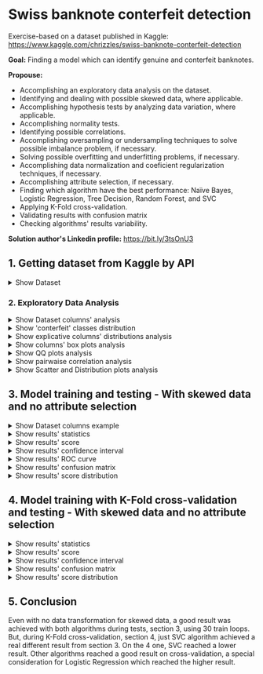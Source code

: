 # Swiss banknote conterfeit detection

Exercise-based on a dataset published in Kaggle: https://www.kaggle.com/chrizzles/swiss-banknote-conterfeit-detection

**Goal:** Finding a model which can identify genuine and conterfeit banknotes.

**Propouse:**

 - Accomplishing an exploratory data analysis on the dataset.
 - Identifying and dealing with possible skewed data, where applicable.
 - Accomplishing hypothesis tests by analyzing data variation, where applicable.
 - Accomplishing normality tests.
 - Identifying possible correlations.
 - Accomplishing oversampling or undersampling techniques to solve possible imbalance problem, if necessary.
 - Solving possible overfitting and underfitting problems, if necessary.
 - Accomplishing data normalization and coeficient regularization techniques, if necessary.
 - Accomplishing attribute selection, if necessary.
 - Finding which algorithm have the best performance: Naïve Bayes, Logistic Regression, Tree Decision, Random Forest, and SVC
 - Applying K-Fold cross-validation.
 - Validating results with confusion matrix
 - Checking algorithms' results variability.

**Solution author's Linkedin profile:** https://bit.ly/3tsOnU3

## 1. Getting dataset from Kaggle by API

<details><summary>Show Dataset</summary>
<p align="center">
  <img src="https://github.com/TheVini/DataScience/blob/master/classification/swiss_banknote/src/Image_001.png" width="350">
</p>
</details>

### 2. Exploratory Data Analysis

<details><summary>Show Dataset columns' analysis</summary>
<ul>
<li> By getting "non-null" results below, it proves that there is no null data, so there is no need to delete elements/columns or to add data by interpolation.
<li> The data below proves that some normalization technique is needed on explicative variables and they are also continuous.
</ul>
<p align="center">
  <img src="https://github.com/TheVini/DataScience/blob/master/classification/swiss_banknote/src/Image_002.png" height="200">
  <img src="https://github.com/TheVini/DataScience/blob/master/classification/swiss_banknote/src/Image_003.png" height="200">
</p>
</details>

<details><summary>Show 'conterfeit' classes distribution</summary>
<ul>
<li> The response variable, 'conterfeit', is perfect balanced between its classes. So there is no need of using undersampling or oversampling techniques.
</ul>
<p align="center">
  <img src="https://github.com/TheVini/DataScience/blob/master/classification/swiss_banknote/src/Image_004.png" height="15">
</p>
</details>

<details><summary>Show explicative columns' distributions analysis</summary>
<ul>
<li> The distribution graphics below also proves that data normalization is need to some explicative variables, as well as, it shows some different kind of distributions: bimodal, normal, left and tight skewed.
</ul>
<p align="center">
  <img src="https://github.com/TheVini/DataScience/blob/master/classification/swiss_banknote/src/Image_005.png" width="850">
</p>
</details>

<details><summary>Show columns' box plots analysis</summary>
<ul>
<li> The box plots below detail q few outliers.
</ul>
<p align="center">
  <img src="https://github.com/TheVini/DataScience/blob/master/classification/swiss_banknote/src/Image_006.png" width="850">
</p>
</details>

<details><summary>Show QQ plots analysis</summary>
<ul>
<li> About data normality, some deatils are described below by QQ plots with alpha adjusted to 5%.
</ul>
<p align="center">
  <img src="https://github.com/TheVini/DataScience/blob/master/classification/swiss_banknote/src/Image_007.png" width="850">
</p>
</details>

<details><summary>Show pairwaise correlation analysis</summary>
<p>From the heatmap of Pearson correlation described below, it can be extracted some conclusios when compare all variables to "conterfeit". According to Evans (1996 - "Evans JD (1996) Straight forward statistics for the behavioral sciences. Brooks/Cole Pub. Co, Pacific Grove", also http://leg.ufpr.br/~silvia/CE003/node74.html - in portuguese) classification for Pearson correlation, follow below the conclusions about the correlation between all variables and variable "conterfeit":</p>
<ul>
<li> Very strong: Diagonal
<li> Strong: Bottom
<li> Moderate: Left, Right, Top
<li> Very weak: Lenght
</ul>
<p align="center">
  <img src="https://github.com/TheVini/DataScience/blob/master/classification/swiss_banknote/src/Image_008.png" width="450">
</p>
</details>

<details><summary>Show Scatter and Distribution plots analysis</summary>
<ul>
<li> In addition, the Scatter and Distributions plot below show that variable "Diagonal" strongly explain the variable "conterfeit".
</ul>
<p align="center">
  <img src="https://github.com/TheVini/DataScience/blob/master/classification/swiss_banknote/src/Image_009.png" width="750">
</p>
</details>

## 3. Model training and testing - With skewed data and no attribute selection

<details><summary>Show Dataset columns example</summary>
<p>Explicative variables (left image) and response variable (right image)</p>
<p align="center">
  <img src="https://github.com/TheVini/DataScience/blob/master/classification/swiss_banknote/src/Image_010.png" height="150">
  <img src="https://github.com/TheVini/DataScience/blob/master/classification/swiss_banknote/src/Image_011.png" height="150">
</p>
</details>

<details><summary>Show results' statistics</summary>
<p align="center">
  <img src="https://github.com/TheVini/DataScience/blob/master/classification/swiss_banknote/src/Image_012.png" height="250">
</p>
</details>

<details><summary>Show results' score</summary>
<p align="center">
  <img src="https://github.com/TheVini/DataScience/blob/master/classification/swiss_banknote/src/Image_013.png" height="150">
</p>
</details>

<details><summary>Show results' confidence interval</summary>
<p align="center">
  <img src="https://github.com/TheVini/DataScience/blob/master/classification/swiss_banknote/src/Image_014.png" height="150">
</p>
</details>

<details><summary>Show results' ROC curve</summary>
<p align="center">
  <img src="https://github.com/TheVini/DataScience/blob/master/classification/swiss_banknote/src/Image_015.png" height="150">
</p>
</details>

<details><summary>Show results' confusion matrix</summary>
<p align="center">
  <img src="https://github.com/TheVini/DataScience/blob/master/classification/swiss_banknote/src/Image_016.png" height="150">
</p>
</details>

<details><summary>Show results' score distribution</summary>
<p align="center">
  <img src="https://github.com/TheVini/DataScience/blob/master/classification/swiss_banknote/src/Image_017.png" height="150">
</p>
</details>

## 4. Model training with K-Fold cross-validation and testing - With skewed data and no attribute selection

<details><summary>Show results' statistics</summary>
<p align="center">
  <img src="https://github.com/TheVini/DataScience/blob/master/classification/swiss_banknote/src/Image_018.png" height="250">
</p>
</details>

<details><summary>Show results' score</summary>
<p align="center">
  <img src="https://github.com/TheVini/DataScience/blob/master/classification/swiss_banknote/src/Image_019.png" height="150">
</p>
</details>

<details><summary>Show results' confidence interval</summary>
<p align="center">
  <img src="https://github.com/TheVini/DataScience/blob/master/classification/swiss_banknote/src/Image_020.png" height="150">
</p>
</details>

<details><summary>Show results' confusion matrix</summary>
<p align="center">
  <img src="https://github.com/TheVini/DataScience/blob/master/classification/swiss_banknote/src/Image_021.png" height="150">
</p>
</details>

<details><summary>Show results' score distribution</summary>
<p align="center">
  <img src="https://github.com/TheVini/DataScience/blob/master/classification/swiss_banknote/src/Image_022.png" height="150">
</p>
</details>

## 5. Conclusion

Even with no data transformation for skewed data, a good result was achieved with both algorithms during tests, section 3, using 30 train loops. But, during K-Fold cross-validation, section 4, just SVC algorithm achieved a real different result from section 3. On the 4 one, SVC reached a lower result. Other algorithms reached a good result on cross-validation, a special consideration for Logistic Regression which reached the higher result.
